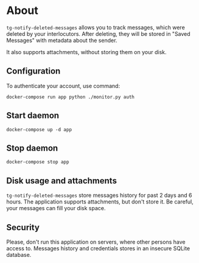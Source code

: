 # About

`tg-notify-deleted-messages` allows you to track messages, which were deleted by
your interlocutors. After deleting, they will be stored in "Saved Messages" with
metadata about the sender.

It also supports attachments, without storing them on your disk.


## Configuration

To authenticate your account, use command:
```
docker-compose run app python ./monitor.py auth
```

## Start daemon

```
docker-compose up -d app
```

## Stop daemon

```
docker-compose stop app
```

## Disk usage and attachments

`tg-notify-deleted-messages` store messages history for past 2 days and 6 hours.
The application supports attachments, but don't store it.
Be careful, your messages can fill your disk space.

## Security

Please, don't run this application on servers, where other persons have access to. Messages history and credentials stores in an
insecure SQLite database.